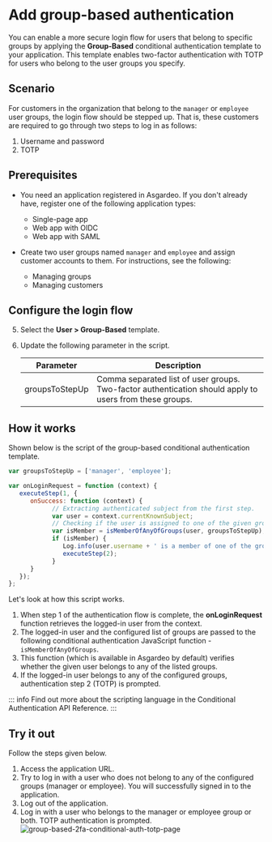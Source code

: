 # Add group-based authentication

You can enable a more secure login flow for users that belong to specific groups by applying the **Group-Based** conditional authentication template to your application. This template enables two-factor authentication with TOTP for users who belong to the user groups you specify.

## Scenario

For customers in the organization that belong to the `manager` or `employee` user groups, the login flow should be stepped up. That is, these customers are required to go through two steps to log in as follows:

1. Username and password
2. TOTP

## Prerequisites

-  You need an application registered in Asgardeo. If you don't already have, register one of the following application types:
   -   <a :href="$withBase('/guides/applications/spa/register-single-page-app/')">Single-page app</a>
   -   <a :href="$withBase('/guides/applications/web-app/register-oidc-web-app/')">Web app with OIDC</a>
   -   <a :href="$withBase('/guides/applications/web-app/register-saml-web-app/')">Web app with SAML</a>

-  Create two user groups named `manager` and `employee` and assign customer accounts to them. For instructions, see the following:
   -  <a :href="$withBase('/guides/users/manage-groups/')">Managing groups</a>
   -  <a :href="$withBase('/guides/users/manage-groups/')">Managing customers</a>

## Configure the login flow

<CommonGuide guide='guides/fragments/manage-app/conditional-auth/configure-conditional-auth.md'/>

5. Select the **User > Group-Based** template.
6. Update the following parameter in the script.

   <table>
      <thead>
         <tr>
            <th>Parameter</th>
            <th>Description</th>
         </tr>
      </thead>
      <tbody>
         <tr>
            <td>groupsToStepUp</td>
            <td>Comma separated list of user groups. Two-factor authentication should apply to users from these groups.</td>
         </tr>
      </tbody>
   </table>

## How it works

Shown below is the script of the group-based conditional authentication template.

```js
var groupsToStepUp = ['manager', 'employee'];

var onLoginRequest = function (context) {
   executeStep(1, {
      onSuccess: function (context) {
            // Extracting authenticated subject from the first step.
            var user = context.currentKnownSubject;
            // Checking if the user is assigned to one of the given groups.
            var isMember = isMemberOfAnyOfGroups(user, groupsToStepUp);
            if (isMember) {
               Log.info(user.username + ' is a member of one of the groups: ' + groupsToStepUp.toString());
               executeStep(2);
            }
      }
   });
};
```

Let's look at how this script works.

1. When step 1 of the authentication flow is complete, the **onLoginRequest** function retrieves the logged-in user from the context. 
2. The logged-in user and the configured list of groups are passed to the following conditional
authentication JavaScript function - `isMemberOfAnyOfGroups`. 
3. This function (which is available in Asgardeo by default) verifies whether the given user belongs to any of the listed groups. 
4. If the logged-in user belongs to any of the configured groups, authentication step 2 (TOTP) is prompted.

::: info
Find out more about the scripting language in the <a :href="$withBase('/references/conditional-auth/api-reference/')">Conditional Authentication API Reference</a>.
:::

## Try it out

Follow the steps given below.

1. Access the application URL.
2. Try to log in with a user who does not belong to any of the configured groups (manager or employee). You will 
   successfully signed in to the application.
3. Log out of the application.
4. Log in with a user who belongs to the manager or employee group or both. TOTP authentication is prompted.
    <img :src="$withBase('/assets/img/guides/conditional-auth/totp-2fa.png')" alt="group-based-2fa-conditional-auth-totp-page">
